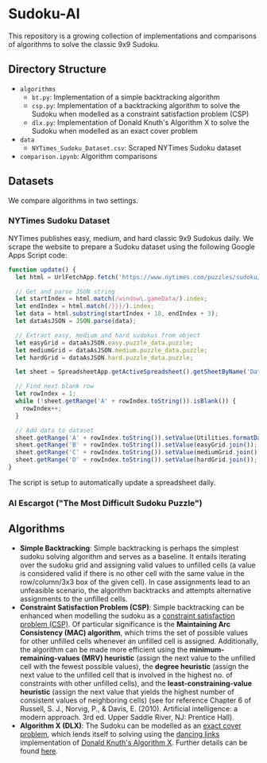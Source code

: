 # Sudoku-AI
This repository is a growing collection of implementations and comparisons of 
algorithms to solve the classic 9x9 Sudoku.

## Directory Structure
- `algorithms`
    - `bt.py`: Implementation of a simple backtracking algorithm
    - `csp.py`: Implementation of a backtracking algorithm to solve the Sudoku when modelled as a constraint satisfaction problem (CSP)
    - `dlx.py`: Implementation of Donald Knuth's Algorithm X to solve the Sudoku when modelled as an exact cover problem
- `data`
    - `NYTimes_Sudoku_Dataset.csv`: Scraped NYTimes Sudoku dataset
- `comparison.ipynb`: Algorithm comparisons

## Datasets
We compare algorithms in two settings.
### NYTimes Sudoku Dataset
NYTimes publishes easy, medium, and hard classic 9x9 Sudokus daily. We scrape 
the website to prepare a Sudoku dataset using the following Google Apps Script 
code:
```javascript
function update() {
  let html = UrlFetchApp.fetch('https://www.nytimes.com/puzzles/sudoku/easy').getContentText();

  // Get and parse JSON string
  let startIndex = html.match(/window\.gameData/).index;
  let endIndex = html.match(/}}}/).index;
  let data = html.substring(startIndex + 18, endIndex + 3);
  let dataAsJSON = JSON.parse(data);

  // Extract easy, medium and hard sudokus from object
  let easyGrid = dataAsJSON.easy.puzzle_data.puzzle;
  let mediumGrid = dataAsJSON.medium.puzzle_data.puzzle;
  let hardGrid = dataAsJSON.hard.puzzle_data.puzzle;

  let sheet = SpreadsheetApp.getActiveSpreadsheet().getSheetByName('Dataset');

  // Find next blank row
  let rowIndex = 1;
  while (!sheet.getRange('A' + rowIndex.toString()).isBlank()) {
    rowIndex++;
  }

  // Add data to dataset
  sheet.getRange('A' + rowIndex.toString()).setValue(Utilities.formatDate(new Date(), 'Asia/Calcutta', 'dd/MM/yy'));
  sheet.getRange('B' + rowIndex.toString()).setValue(easyGrid.join());
  sheet.getRange('C' + rowIndex.toString()).setValue(mediumGrid.join());
  sheet.getRange('D' + rowIndex.toString()).setValue(hardGrid.join());
}
```
The script is setup to automatically update a spreadsheet daily.
### Al Escargot ("The Most Difficult Sudoku Puzzle")

## Algorithms
- **Simple Backtracking**: Simple backtracking is perhaps the simplest sudoku solving algorithm and serves as a baseline. It entails iterating over the sudoku grid and assigning valid values to unfilled cells (a value is considered valid if there is no other cell with the same value in the row/column/3x3 box of the given cell). In case assignments lead to an unfeasible scenario, the algorithm backtracks and attempts alternative assignments to the unfilled cells.
- **Constraint Satisfaction Problem (CSP)**: Simple backtracking can be enhanced when modelling the sudoku as a [constraint satisfaction problem (CSP)](https://en.wikipedia.org/wiki/Constraint_satisfaction_problem). Of particular significance is the **Maintaining Arc Consistency (MAC) algorithm**, which trims the set of possible values for other unfilled cells whenever an unfilled cell is assigned. Additionally, the algorithm can be made more efficient using the **minimum-remaining-values (MRV) heuristic** (assign the next value to the unfilled cell with the fewest possible values), the **degree heuristic** (assign the next value to the unfilled cell that is involved in the highest no. of constraints with other unfilled cells), and the **least-constraining-value heuristic** (assign the next value that yields the highest number of consistent values of neighboring cells) (see for reference Chapter 6 of Russell, S. J., Norvig, P., & Davis, E. (2010). Artificial intelligence: a modern approach. 3rd ed. Upper Saddle River, NJ: Prentice Hall).
- **Algorithm X (DLX)**: The Sudoku can be modelled as an [exact cover problem](https://en.wikipedia.org/wiki/Exact_cover), which lends itself to solving using the [dancing links](https://en.wikipedia.org/wiki/Dancing_Links) implementation of [Donald Knuth's Algorithm X](https://en.wikipedia.org/wiki/Knuth%27s_Algorithm_X). Further details can be found [here](https://arxiv.org/pdf/cs/0011047.pdf).